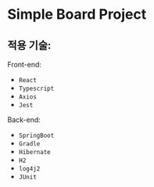 # Simple Board Project

## 적용 기술:

Front-end:

- `React`
- `Typescript`
- `Axios`
- `Jest`

Back-end:

- `SpringBoot`
- `Gradle`
- `Hibernate`
- `H2`
- `log4j2`
- `JUnit`
